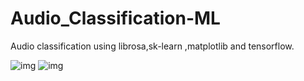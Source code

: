 # Audio_Classification-ML
Audio classification using librosa,sk-learn ,matplotlib and tensorflow.

<img src="https://i.imgur.com/HRCUS2A.png" alt="img">
<img src="https://i.imgur.com/Thm0t3O.png" alt="img">
